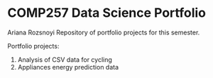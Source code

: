 COMP257 Data Science Portfolio 
===

Ariana Rozsnoyi
Repository of portfolio projects for this semester.

Portfolio projects:

1. Analysis of CSV data for cycling 
2. Appliances energy prediction data


